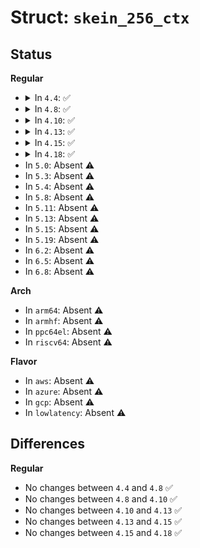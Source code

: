 # Struct: <code>skein_256_ctx</code>

## Status
<b>Regular</b>
<ul>
<li>
<details>
<summary>In <code>4.4</code>: ✅</summary>

```c
struct skein_256_ctx {
    struct skein_ctx_hdr h;
    u64 x[4];
    u8 b[32];
};
```
</details>
</li>
<li>
<details>
<summary>In <code>4.8</code>: ✅</summary>

```c
struct skein_256_ctx {
    struct skein_ctx_hdr h;
    u64 x[4];
    u8 b[32];
};
```
</details>
</li>
<li>
<details>
<summary>In <code>4.10</code>: ✅</summary>

```c
struct skein_256_ctx {
    struct skein_ctx_hdr h;
    u64 x[4];
    u8 b[32];
};
```
</details>
</li>
<li>
<details>
<summary>In <code>4.13</code>: ✅</summary>

```c
struct skein_256_ctx {
    struct skein_ctx_hdr h;
    u64 x[4];
    u8 b[32];
};
```
</details>
</li>
<li>
<details>
<summary>In <code>4.15</code>: ✅</summary>

```c
struct skein_256_ctx {
    struct skein_ctx_hdr h;
    u64 x[4];
    u8 b[32];
};
```
</details>
</li>
<li>
<details>
<summary>In <code>4.18</code>: ✅</summary>

```c
struct skein_256_ctx {
    struct skein_ctx_hdr h;
    u64 x[4];
    u8 b[32];
};
```
</details>
</li>
<li>
In <code>5.0</code>: Absent ⚠️
</li>
<li>
In <code>5.3</code>: Absent ⚠️
</li>
<li>
In <code>5.4</code>: Absent ⚠️
</li>
<li>
In <code>5.8</code>: Absent ⚠️
</li>
<li>
In <code>5.11</code>: Absent ⚠️
</li>
<li>
In <code>5.13</code>: Absent ⚠️
</li>
<li>
In <code>5.15</code>: Absent ⚠️
</li>
<li>
In <code>5.19</code>: Absent ⚠️
</li>
<li>
In <code>6.2</code>: Absent ⚠️
</li>
<li>
In <code>6.5</code>: Absent ⚠️
</li>
<li>
In <code>6.8</code>: Absent ⚠️
</li>
</ul>
<b>Arch</b>
<ul>
<li>
In <code>arm64</code>: Absent ⚠️
</li>
<li>
In <code>armhf</code>: Absent ⚠️
</li>
<li>
In <code>ppc64el</code>: Absent ⚠️
</li>
<li>
In <code>riscv64</code>: Absent ⚠️
</li>
</ul>
<b>Flavor</b>
<ul>
<li>
In <code>aws</code>: Absent ⚠️
</li>
<li>
In <code>azure</code>: Absent ⚠️
</li>
<li>
In <code>gcp</code>: Absent ⚠️
</li>
<li>
In <code>lowlatency</code>: Absent ⚠️
</li>
</ul>

## Differences
<b>Regular</b>
<ul>
<li>
No changes between <code>4.4</code> and <code>4.8</code> ✅
</li>
<li>
No changes between <code>4.8</code> and <code>4.10</code> ✅
</li>
<li>
No changes between <code>4.10</code> and <code>4.13</code> ✅
</li>
<li>
No changes between <code>4.13</code> and <code>4.15</code> ✅
</li>
<li>
No changes between <code>4.15</code> and <code>4.18</code> ✅
</li>
</ul>
